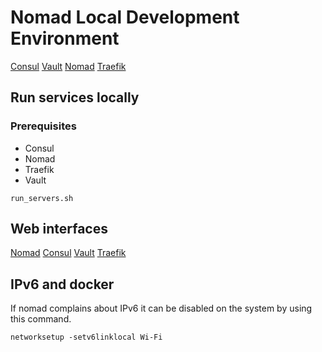 # Nomad Local Development Environment

[Consul](https://www.consul.io)
[Vault](https://www.vaultproject.io)
[Nomad](https://www.nomadproject.io/)
[Traefik](https://traefik.io/)

## Run services locally

### Prerequisites

* Consul
* Nomad
* Traefik
* Vault

```shell
run_servers.sh
```

## Web interfaces

[Nomad](http://localhost:4646)
[Consul](http://localhost:8500)
[Vault](http://localhost:8200)
[Traefik](http://localhost:8081)

## IPv6 and docker

If nomad complains about IPv6 it can be disabled on the system by using this
command.

```
networksetup -setv6linklocal Wi-Fi
```
